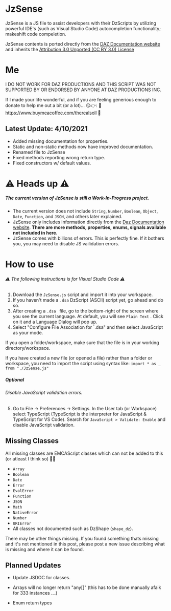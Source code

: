 # JzSense

JzSense is a JS file to assist developers with their DzScripts by utilizing powerful IDE's (such as Visual Studio Code) autocompletion functionality; makeshift code compeletion.

JzSense contents is ported directly from the [DAZ Documentation website] and inherits the [Attribution 3.0 Unported (CC BY 3.0) License]
# Me
I DO NOT WORK FOR DAZ PRODUCTIONS AND THIS SCRIPT WAS NOT SUPPORTED BY OR ENDORSED BY ANYONE AT DAZ PRODUCTIONS INC.

If I made your life wonderful, and if you are feeling generious enough to donate to help me out a bit (or a lot)... 😏👉: 🌟 https://www.buymeacoffee.com/therealsoll 🌟
## Latest Update: 4/10/2021 ##
- Added missing documentation for properties.
- Static and non-static methods now have improved documentation.
- Renamed file to JzSense
- Fixed methods reporting wrong return type.
- Fixed constructors w/ default values.
# ⚠ Heads up ⚠ 
##### The current version of JzSense is still a Work-In-Progress project. 
- The current version does not include `String`, `Number`, `Boolean`, `Object`, `Date`, `Function`, and `JSON`, and others later explained.
- JzSense only includes information directly from the [Daz Documentation website]. **There are more methods, properties, enums, signals available not included in here.**
- JzSense comes with billions of errors. This is perfectly fine. If it bothers you, you may need to disable JS vailidation errors.

# How to use 
###### ⚠  The following instructions is for Visual Studio Code  ⚠
1.  Download the `JzSense.js` script and import it into your workspace.
2.  If you haven't made a `.dsa` DzScript (ASCII) script yet, go ahead and do so.
3.  After creating a `.dsa ` file, go to the bottom-right of the screen where you see the current language. At default, you will see `Plain Text` . Click on it and a Language Dialog will pop up.
4.  Select "Configure File Association for `.dsa" and then select JavaScript as your mode.

If you open a folder/workspace, make sure that the file is in your working directory/workspace. 

If you have created a new file (or opened a file) rather than a folder or workspace, you need to import the script using syntax like: `import * as _ from "./JzSense.js"`
##### Optional
###### Disable JavaScript validation errors.
5.  Go to File -> Preferences -> Settings. In the User tab (or Workspace) select TypeScript (TypeScript is the interpreter for JavaScript & TypeScript for VS Code). Search for `JavaScript > Validate: Enable` and disable JavaScript validation.


## Missing Classes
All missing classes are EMCAScript classes which can not be added to this (or atleast I think so) 🤷‍♂️
- `Array`
- `Boolean`
- `Date`
- `Error`
- `EvalError`
- `Function`
- `JSON`
- `Math`
- `NativeError`
- `Number`
- `URIError`
- All classes not documented such as DzShape (`shape_dz`).

There may be other things missing. If you found something thats missing and it's not mentioned in this post, please post a new issue describing what is missing and where it can be found.
## Planned Updates
- Update JSDOC for classes.
- Arrays will no longer return "any[]" (this has to be done manually afaik for 333 instances ._.)
- Enum return types


   [Daz Documentation website]: <http://docs.daz3d.com/doku.php/public/software/dazstudio/4/referenceguide/scripting/start>
   [Attribution 3.0 Unported (CC BY 3.0) License]: <https://creativecommons.org/licenses/by/3.0/>
